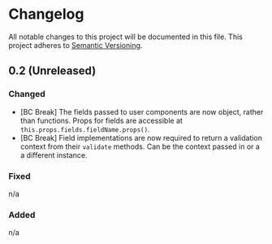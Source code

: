 # Changelog

All notable changes to this project will be documented in this file.
This project adheres to [Semantic Versioning](http://semver.org/).

## 0.2 (Unreleased)

### Changed

- [BC Break] The fields passed to user components are now object, rather than
  functions. Props for fields are accessible at `this.props.fields.fieldName.props()`.
- [BC Break] Field implementations are now required to return a validation
  context from their `validate` methods. Can be the context passed in or a 
  a different instance.

### Fixed
n/a

### Added
n/a

